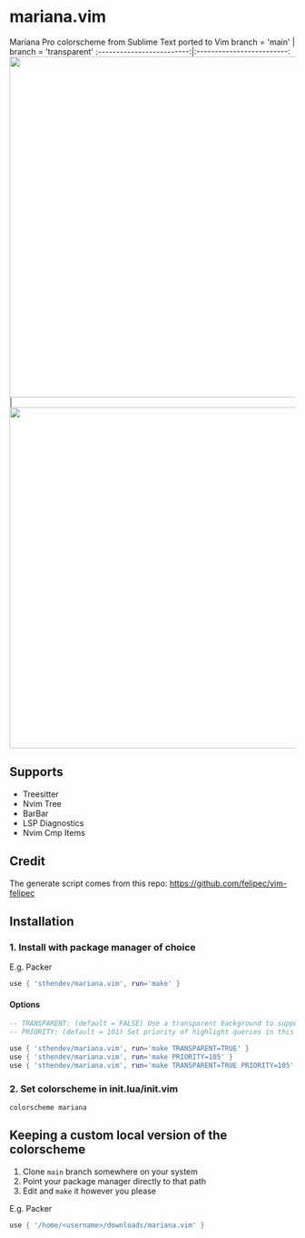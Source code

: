 # mariana.vim
Mariana Pro colorscheme from Sublime Text ported to Vim
branch = 'main'            |  branch = 'transparent'
:-------------------------:|:-------------------------:
<img src="https://user-images.githubusercontent.com/37766610/136689085-e3f854f1-1a79-46d9-9889-2bfa4dd24b16.png" height=600 /> | <img src="https://user-images.githubusercontent.com/37766610/136689140-b62a759b-4656-4762-8c04-4b13ad57579f.png" height=600 />



## Supports
- Treesitter
- Nvim Tree
- BarBar
- LSP Diagnostics
- Nvim Cmp Items

## Credit
The generate script comes from this repo: https://github.com/felipec/vim-felipec

## Installation
### 1. Install with package manager of choice
E.g. Packer
```lua
use { 'sthendev/mariana.vim', run='make' }
```
#### Options
```lua
-- TRANSPARENT: (default = FALSE) Use a transparent background to support transparent terminals
-- PRIORITY: (default = 101) Set priority of highlight queries in this colorscheme. Nvim treesitter default is 100.

use { 'sthendev/mariana.vim', run='make TRANSPARENT=TRUE' }
use { 'sthendev/mariana.vim', run='make PRIORITY=105' }
use { 'sthendev/mariana.vim', run='make TRANSPARENT=TRUE PRIORITY=105' }
```
### 2. Set colorscheme in init.lua/init.vim
```vim
colorscheme mariana
```

## Keeping a custom local version of the colorscheme
1. Clone `main` branch somewhere on your system
2. Point your package manager directly to that path
3. Edit and `make` it however you please

E.g. Packer
```lua
use { '/home/<username>/downloads/mariana.vim' }
```
